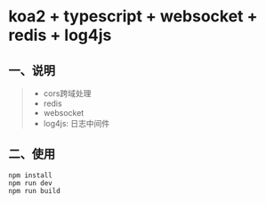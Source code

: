 # koa2 + typescript + websocket + redis + log4js

## 一、说明
> - cors跨域处理
> - redis
> - websocket
> - log4js: 日志中间件

## 二、使用
```
npm install
npm run dev
npm run build
```
